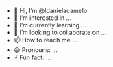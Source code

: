 - 👋 Hi, I’m @ldanielacamelo
- 👀 I’m interested in ...
- 🌱 I’m currently learning ...
- 💞️ I’m looking to collaborate on ...
- 📫 How to reach me ...
- 😄 Pronouns: ...
- ⚡ Fun fact: ...

<!---
ldanielacamelo/ldanielacamelo is a ✨ special ✨ repository because its `README.md` (this file) appears on your GitHub profile.
You can click the Preview link to take a look at your changes.
--->
